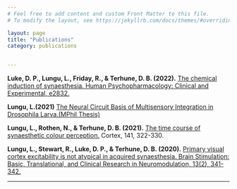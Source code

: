 ```yaml
---
# Feel free to add content and custom Front Matter to this file.
# To modify the layout, see https://jekyllrb.com/docs/themes/#overriding-theme-defaults

layout: page
title: "Publications"
category: publications


---
```

**Luke, D. P., Lungu, L., Friday, R., & Terhune, D. B. (2022).** [The chemical induction of synaesthesia. Human Psychopharmacology: Clinical and Experimental, e2832.](https://doi.org/10.1002/hup.2832)


**Lungu, L.(2021)** [The Neural Circuit Basis of Multisensory Integration in Drosophila Larva.(MPhil Thesis)](https://www.researchgate.net/publication/355845080_The_Neural_Circuit_Basis_of_Multisensory_Integration_in_Drosophila_Larva)


**Lungu, L., Rothen, N., & Terhune, D. B. (2021).** [The time course of synaesthetic colour perception.](https://doi.org/10.1016/j.cortex.2021.04.018)
Cortex, 141, 322-330.


**Lungu, L., Stewart, R., Luke, D. P., & Terhune, D. B. (2020).** [Primary visual cortex excitability is not atypical in acquired synaesthesia. Brain Stimulation: Basic, Translational, and Clinical Research in Neuromodulation, 13(2), 341-342.](https://www.brainstimjrnl.com/article/S1935-861X(19)30430-9/fulltext)


---
